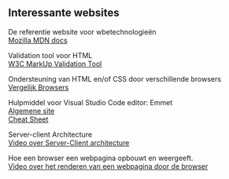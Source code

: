 ## Interessante websites

De referentie website voor wbetechnologieën     
[Mozilla MDN docs](https://developer.mozilla.org/en-US/docs/Web/Reference)   
      
Validation tool voor HTML      
[W3C MarkUp Validation Tool](https://validator.w3.org/)        

Ondersteuning van HTML en/of CSS door verschillende browsers     
[Vergelijk Browsers](https://caniuse.com/)  

Hulpmiddel voor Visual Studio Code editor: Emmet      
[Algemene site](https://emmet.io/)           
[Cheat Sheet](https://docs.emmet.io/cheat-sheet/)          
      
Server-client Architecture       
[Video over Server-Client architecture](https://www.youtube.com/watch?v=RsQ1tFLwldY&ab_channel=NaturalProgrammer)          

Hoe een browser een webpagina opbouwt en weergeeft.        
[Video over het renderen van een webpagina door de browser](https://www.youtube.com/watch?v=DuSURHrZG6I&ab_channel=AlZimmerman)
